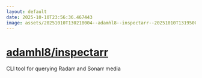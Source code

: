 ```yaml
---
layout: default
date: 2025-10-10T23:56:36.467443
image: assets/20251010T130218004--adamhl8--inspectarr--20251010T131950060--cropped.png
---
```


# [adamhl8/inspectarr](https://github.com/adamhl8/inspectarr)

CLI tool for querying Radarr and Sonarr media
